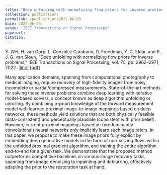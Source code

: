 ```yaml
---
title: "Deep unfolding with normalizing flow priors for inverse problems"
collection: publications
permalink: /publication/2022-06-03
date: 2022-06-03
venue: 'IEEE Transactions on Signal Processing'
paperurl: 
citation: 
---
```


X. Wei, H. van Gorp, L. Gonzalez Carabarin, D. Freedman, Y. C. Eldar, and R. J. G. van Sloun, “Deep unfolding with normalizing flow priors for inverse problems,” IEEE Transactions on Signal Processing, vol. 70, pp. 2962–2971, 2022.
\[[link](https://ieeexplore.ieee.org/abstract/document/9788065)\]
\[[pdf](http://hansvangorp.github.io/files/2022-06-03.pdf)\]

Many application domains, spanning from computational photography to medical imaging, require recovery of high-fidelity images from noisy, incomplete or partial/compressed measurements. State-of-the-art methods for solving these inverse problems combine deep learning with iterative model-based solvers, a concept known as deep algorithm unfolding or unrolling. By combining a-priori knowledge of the forward measurement model with learned proximal image-to-image mappings based on deep networks, these methods yield solutions that are both physically feasible (data-consistent) and perceptually plausible (consistent with prior belief). However, current proximal mappings based on (predominantly convolutional) neural networks only implicitly learn such image priors. In this paper, we propose to make these image priors fully explicit by embedding deep generative models in the form of normalizing flows within the unfolded proximal gradient algorithm, and training the entire algorithm end-to-end for a given task. We demonstrate that the proposed method outperforms competitive baselines on various image recovery tasks, spanning from image denoising to inpainting and deblurring, effectively adapting the prior to the restoration task at hand.